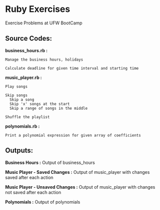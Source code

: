 # Ruby Exercises
Exercise Problems at UFW BootCamp

## Source Codes:

  **business_hours.rb :**
    
    Manage the business hours, holidays
    
    Calculate deadline for given time interval and starting time
  
  **music_player.rb :** 
    
    Play songs
    
    Skip songs
      Skip a song
      Skip 'x' songs at the start
      Skip a range of songs in the middle
    
    Shuffle the playlist
  
  **polynomials.rb :** 
    
    Print a polynomial expression for given array of coefficients
  
## Outputs:
  
  **Business Hours :** Output of business_hours
  
  **Music Player - Saved Changes :** Output of music_player with changes saved after each action
  
  **Music Player - Unsaved Changes :** Output of music_player with changes not saved after each action

  **Polynomials :** Output of polynomials
